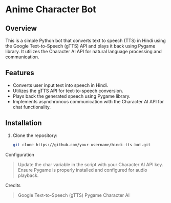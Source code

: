 # Anime Character Bot

## Overview
This is a simple Python bot that converts text to speech (TTS) in Hindi using the Google Text-to-Speech (gTTS) API and plays it back using Pygame library. It utilizes the Character AI API for natural language processing and communication.

## Features
- Converts user input text into speech in Hindi.
- Utilizes the gTTS API for text-to-speech conversion.
- Plays back the generated speech using Pygame library.
- Implements asynchronous communication with the Character AI API for chat functionality.

## Installation
1. Clone the repository:
   ```bash
   git clone https://github.com/your-username/hindi-tts-bot.git

Configuration
>Update the char variable in the script with your Character AI API key.
>Ensure Pygame is properly installed and configured for audio playback.

Credits
>Google Text-to-Speech (gTTS)
>Pygame
>Character AI
